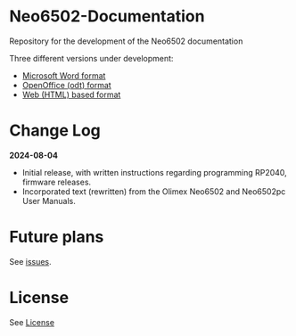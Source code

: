 # Neo6502-Documentation
Repository for the development of the Neo6502 documentation

Three different versions under development:

* [Microsoft Word format](https://github.com/jewettg/Neo6502-Documentation/tree/main/msword)
* [OpenOffice (odt) format](https://github.com/jewettg/Neo6502-Documentation/tree/main/open_office)
* [Web (HTML) based format](https://github.com/jewettg/Neo6502-Documentation/tree/main/web_html)

# Change Log
**2024-08-04**
* Initial release, with written instructions regarding programming RP2040, firmware releases.
* Incorporated text (rewritten) from the Olimex Neo6502 and Neo6502pc User Manuals.



# Future plans
See [issues](https://github.com/jewettg/Neo6502-Documentation/issues).

# License
See [License](https://github.com/jewettg/Neo6502-Documentation/blob/main/LICENSE.md)
